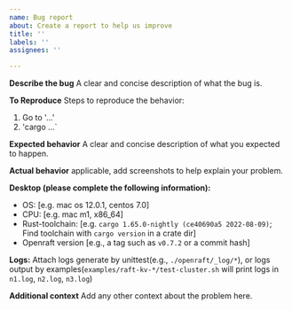 ```yaml
---
name: Bug report
about: Create a report to help us improve
title: ''
labels: ''
assignees: ''

---
```


**Describe the bug**
A clear and concise description of what the bug is.

**To Reproduce**
Steps to reproduce the behavior:
1. Go to '...'
2. 'cargo ...`

**Expected behavior**
A clear and concise description of what you expected to happen.

**Actual behavior**
 applicable, add screenshots to help explain your problem.

**Desktop (please complete the following information):**
- OS: [e.g. mac os 12.0.1, centos 7.0]
- CPU: [e.g. mac m1, x86_64]
 - Rust-toolchain: [e.g. `cargo 1.65.0-nightly (ce40690a5 2022-08-09)`; Find toolchain with `cargo version` in a crate dir]
 - Openraft version [e.g., a tag such as `v0.7.2` or a commit hash]

**Logs:**
Attach logs generate by unittest(e.g., `./openraft/_log/*`), or logs output by examples(`examples/raft-kv-*/test-cluster.sh` will print logs in `n1.log`, `n2.log`, `n3.log`)

**Additional context**
Add any other context about the problem here.
